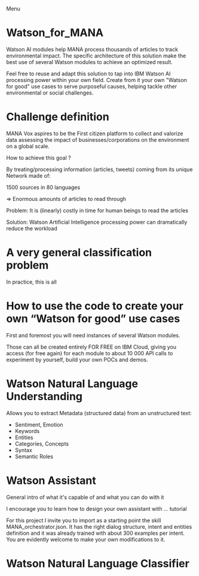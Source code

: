 Menu

# Watson_for_MANA

Watson AI modules help MANA process thousands of articles to track environmental impact. 
The specific architecture of this solution make the best use of several Watson modules to achieve an optimized result.

Feel free to reuse and adapt this solution to tap into IBM Watson AI processing power within your own field. Create from it your own "Watson for good" use cases to serve purposeful causes, helping tackle other environmental or social challenges.

# Challenge definition

MANA Vox aspires to be the First citizen platform to collect and valorize data assessing the impact of businesses/corporations on the environment on a global scale. 

How to achieve this goal ?

By treating/processing information (articles, tweets) coming from its unique Network made of:

1500 sources
in 80 languages

=> Enormous amounts of articles to read through

Problem: It is (linearly) costly in time for human beings to read the articles

Solution: Watson Artificial Intelligence processing power can dramatically reduce the workload 

# A very general classification problem

In practice, this is all 

# How to use the code to create your own “Watson for good” use cases

First and foremost you will need instances of several Watson modules.

Those can all be created entirely FOR FREE on IBM Cloud, giving you access (for free again) for each module to about 10 000 API calls to experiment by yourself, build your own POCs and demos.

# Watson Natural Language Understanding

Allows you to extract Metadata (structured data) from an unstructured text: 
- Sentiment, Emotion
- Keywords
- Entities
- Categories, Concepts
- Syntax
- Semantic Roles

# Watson Assistant

General intro of what it's capable of and what you can do with it

I encourage you to learn how to design your own assistant with ... tutorial

For this project I invite you to import as a starting point the skill MANA_orchestrator.json. It has the right dialog structure, intent and entities definition and it was already trained with about 300 examples per intent. 
You are evidently welcome to make your own modifications to it.

# Watson Natural Language Classifier


